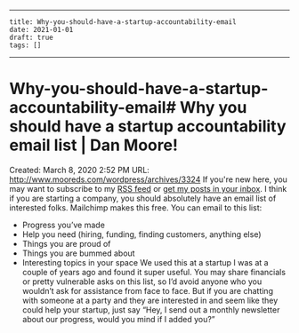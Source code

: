
---
    title: Why-you-should-have-a-startup-accountability-email
    date: 2021-01-01    
    draft: true
    tags: []
---
# Why-you-should-have-a-startup-accountability-email# Why you should have a startup accountability email list | Dan Moore!
Created: March 8, 2020 2:52 PM
URL: http://www.mooreds.com/wordpress/archives/3324
If you're new here, you may want to subscribe to my [RSS feed](http://www.mooreds.com/wordpress/feed/) or [get my posts in your inbox](http://www.mooreds.com/wordpress/subscribe).
I think if you are starting a company, you should absolutely have an email list of interested folks.
Mailchimp makes this free.
You can email to this list:
- Progress you’ve made
- Help you need (hiring, funding, finding customers, anything else)
- Things you are proud of
- Things you are bummed about
- Interesting topics in your space
We used this at a startup I was at a couple of years ago and found it super useful.
You may share financials or pretty vulnerable asks on this list, so I’d avoid anyone who you wouldn’t ask for assistance from face to face.
But if you are chatting with someone at a party and they are interested in and seem like they could help your startup, just say “Hey, I send out a monthly newsletter about our progress, would you mind if I added you?”
